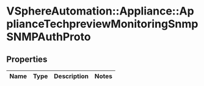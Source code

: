 # VSphereAutomation::Appliance::ApplianceTechpreviewMonitoringSnmpSNMPAuthProto

## Properties
Name | Type | Description | Notes
------------ | ------------- | ------------- | -------------


